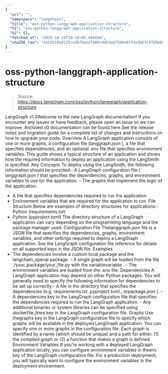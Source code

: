 ```yaml
---
{
  "url": "",
  "namespace": "langchain",
  "title": "oss-python-langgraph-application-structure",
  "h1": "oss-python-langgraph-application-structure",
  "h2": [],
  "fetched_at": "2025-10-19T19:18:02.486016",
  "sha256_raw": "4352510ad125ca3b70ae27a8dc4db1eb75b6a07fda3b63c47b9e65d959f8b722"
}
---
```


# oss-python-langgraph-application-structure

> Source: https://docs.langchain.com/oss/python/langgraph/application-structure

LangGraph v1.0Welcome to the new LangGraph documentation! If you encounter any issues or have feedback, please open an issue so we can improve. Archived v0 documentation can be found here.See the release notes and migration guide for a complete list of changes and instructions on how to upgrade your code.
Overview
A LangGraph application consists of one or more graphs, a configuration file (langgraph.json
), a file that specifies dependencies, and an optional .env
file that specifies environment variables.
This guide shows a typical structure of an application and shows how the required information to deploy an application using the LangSmith is specified.
Key Concepts
To deploy using the LangSmith, the following information should be provided:- A LangGraph configuration file (
langgraph.json
) that specifies the dependencies, graphs, and environment variables to use for the application. - The graphs that implement the logic of the application.
- A file that specifies dependencies required to run the application.
- Environment variables that are required for the application to run.
File Structure
Below are examples of directory structures for applications:- Python (requirements.txt)
- Python (pyproject.toml)
The directory structure of a LangGraph application can vary depending on the programming language and the package manager used.
Configuration File
Thelanggraph.json
file is a JSON file that specifies the dependencies, graphs, environment variables, and other settings required to deploy a LangGraph application.
See the LangGraph configuration file reference for details on all supported keys in the JSON file.
Examples
- The dependencies involve a custom local package and the
langchain_openai
package. - A single graph will be loaded from the file
./your_package/your_file.py
with the variablevariable
. - The environment variables are loaded from the
.env
file.
Dependencies
A LangGraph application may depend on other Python packages. You will generally need to specify the following information for dependencies to be set up correctly:-
A file in the directory that specifies the dependencies (e.g.
requirements.txt
,pyproject.toml
, orpackage.json
). -
A
dependencies
key in the LangGraph configuration file that specifies the dependencies required to run the LangGraph application. -
Any additional binaries or system libraries can be specified using
dockerfile_lines
key in the LangGraph configuration file.
Graphs
Use thegraphs
key in the LangGraph configuration file to specify which graphs will be available in the deployed LangGraph application.
You can specify one or more graphs in the configuration file. Each graph is identified by a name (which should be unique) and a path for either: (1) the compiled graph or (2) a function that makes a graph is defined.
Environment Variables
If you’re working with a deployed LangGraph application locally, you can configure environment variables in theenv
key of the LangGraph configuration file.
For a production deployment, you will typically want to configure the environment variables in the deployment environment.